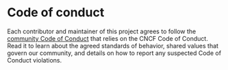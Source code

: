# Code of conduct

Each contributor and maintainer of this project agrees to follow the [community Code of Conduct](https://github.com/kyma-project/community/blob/master/CODE_OF_CONDUCT.md) that relies on the CNCF Code of Conduct. Read it to learn about the agreed standards of behavior, shared values that govern our community, and details on how to report any suspected Code of Conduct violations.